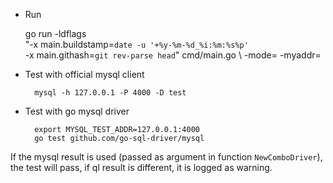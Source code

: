 - Run

	go run -ldflags \
		"-x main.buildstamp=`date -u '+%y-%m-%d_%i:%m:%s%p'` \
		-x main.githash=`git rev-parse head`" cmd/main.go \ 
		-mode=<run mode> -myaddr=<mysql address>

- Test with official mysql client

	    mysql -h 127.0.0.1 -P 4000 -D test

- Test with go mysql driver

	    export MYSQL_TEST_ADDR=127.0.0.1:4000
	    go test github.com/go-sql-driver/mysql

If the mysql result is used (passed as argument in function `NewComboDriver`), the test will pass, if ql result is different, it is logged as warning.
